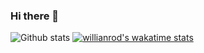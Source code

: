 ### Hi there 👋

<!--
**sachinbro/sachinbro** is a ✨ _special_ ✨ repository because its `README.md` (this file) appears on your GitHub profile.

Here are some ideas to get you started:

- 🔭 I’m currently working on ...
- 🌱 I’m currently learning ...
- 👯 I’m looking to collaborate on ...
- 🤔 I’m looking for help with ...
- 💬 Ask me about ...
- 📫 How to reach me: ...
- 😄 Pronouns: ...
- ⚡ Fun fact: ...
-->

![Github stats](https://github-readme-stats.vercel.app/api?username=sachinbro&theme=highcontrast&show_icons=true&count_private=true)
[![willianrod's wakatime stats](https://github-readme-stats.vercel.app/api/wakatime?username=sachinbro)](https://github.com/sachinbro/github-readme-stats)
